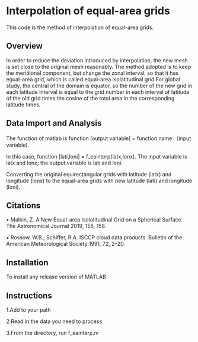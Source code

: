 # Interpolation of equal-area grids
This code is the method of interpolation of equal-area grids.

## Overview
In order to reduce the deviation introduced by interpolation, the new mesh is set close to the original mesh reasonably. The method adopted is to keep the meridional component, but change the zonal interval, so that it has equal-area grid, which is called equal-area isolatitudinal grid.For global study, the central of the domain is equator, so the number of the new grid in each latitude interval is equal to the grid number in each interval of latitude of the old grid times the cosine of the total area in the corresponding latitude times.

## Data Import and Analysis
The function of matlab is function [output variable] = function name （input variable).

In this case, function [lati,loni] = f_eainterp(latx,lonx). The input variable is latx and lonx; the output variable is lati and loni.

Converting the original equirectangular grids with latitude (latx) and longitude (lonx) to the equal-area grids with new latitude (lati) and longitude (loni).


## Citations
• Malkin, Z. A New Equal-area Isolatitudinal Grid on a Spherical Surface. The Astronomical Journal 2019, 158, 158. 

• Rossow, W.B.; Schiffer, R.A. ISCCP cloud data products. Bulletin of the American Meteorological Society 1991, 72, 2–20.

## Installation
To install any release version of MATLAB

## Instructions
1.Add to your path

2.Read in the data you need to process

3.From the directory, run f_eainterp.m
